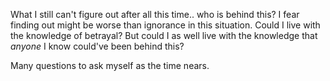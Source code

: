 What I still can't figure out after all this time.. who is behind this? I fear finding out might be worse than ignorance in this situation. Could I live with the knowledge of betrayal? But could I as well live with the knowledge that *anyone* I know could've been behind this?

Many questions to ask myself as the time nears.